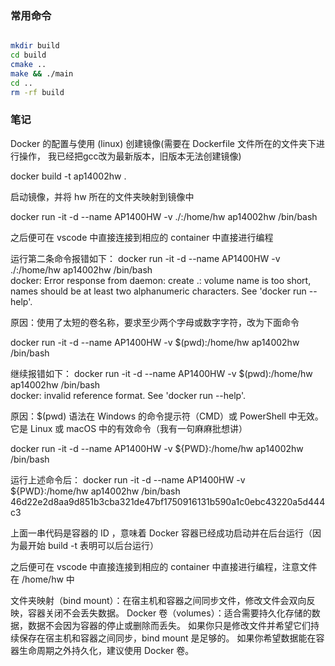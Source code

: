### 常用命令

```bash

mkdir build
cd build
cmake ..
make && ./main
cd .. 
rm -rf build 

```

### 笔记

Docker 的配置与使用 (linux)
创建镜像(需要在 Dockerfile 文件所在的文件夹下进行操作，
我已经把gcc改为最新版本，旧版本无法创建镜像)

docker build -t ap14002hw .

启动镜像，并将 hw 所在的文件夹映射到镜像中

docker run -it -d --name AP1400HW -v ./:/home/hw ap14002hw /bin/bash

之后便可在 vscode 中直接连接到相应的 container 中直接进行编程

运行第二条命令报错如下：
docker run -it -d --name AP1400HW -v ./:/home/hw ap14002hw /bin/bash        
docker: Error response from daemon: create .: volume name is too short, 
names should be at least two alphanumeric characters.
See 'docker run --help'.

原因：使用了太短的卷名称，要求至少两个字母或数字字符，改为下面命令

docker run -it -d --name AP1400HW -v $(pwd):/home/hw ap14002hw /bin/bash

继续报错如下：
 docker run -it -d --name AP1400HW -v $(pwd):/home/hw ap14002hw /bin/bash    
docker: invalid reference format.
See 'docker run --help'.

原因：$(pwd) 语法在 Windows 的命令提示符（CMD）或 PowerShell 中无效。
它是 Linux 或 macOS 中的有效命令（我有一句麻麻批想讲）

docker run -it -d --name AP1400HW -v ${PWD}:/home/hw ap14002hw /bin/bash

运行上述命令后：
 docker run -it -d --name AP1400HW -v ${PWD}:/home/hw ap14002hw /bin/bash    
46d22e2d8aa9d851b3cba321de47bf1750916131b590a1c0ebc43220a5d444c3

上面一串代码是容器的 ID ，意味着 Docker 容器已经成功启动并在后台运行（因为最开始
build -t 表明可以后台运行）

之后便可在 vscode 中直接连接到相应的 container 中直接进行编程，注意文件在 
/home/hw 中

文件夹映射（bind mount）：在宿主机和容器之间同步文件，修改文件会双向反映，容器关闭不会丢失数据。
Docker 卷（volumes）：适合需要持久化存储的数据，数据不会因为容器的停止或删除而丢失。
如果你只是修改文件并希望它们持续保存在宿主机和容器之间同步，bind mount 是足够的。
如果你希望数据能在容器生命周期之外持久化，建议使用 Docker 卷。